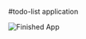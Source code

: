 
#todo-list application

![Finished App](https://github.com/hakkicansengonul/images/blob/master/todolist.app..gif)

